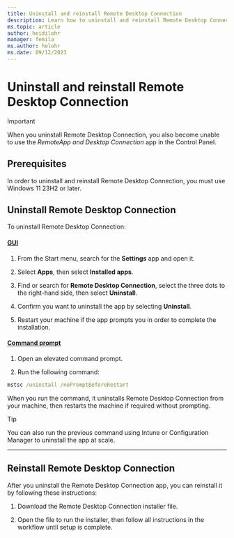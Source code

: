 ```yaml
---
title: Uninstall and reinstall Remote Desktop Connection
description: Learn how to uninstall and reinstall Remote Desktop Connection.
ms.topic: article
author: heidilohr
manager: femila
ms.author: helohr
ms.date: 09/12/2023
---
```

# Uninstall and reinstall Remote Desktop Connection

<!--Introduction goes here-->
> [!IMPORTANT]
> When you uninstall Remote Desktop Connection, you also become unable to use the *RemoteApp and Desktop Connection* app in the Control Panel.
## Prerequisites

In order to uninstall and reinstall Remote Desktop Connection, you must use Windows 11 23H2 or later.

## Uninstall Remote Desktop Connection

To uninstall Remote Desktop Connection:

#### [GUI](#tab/gui)

1. From the Start menu, search for the **Settings** app and open it.

1. Select **Apps**, then select **Installed apps**.

1. Find or search for **Remote Desktop Connection**, select the three dots to the right-hand side, then select **Uninstall**.

1. Confirm you want to uninstall the app by selecting **Uninstall**.

1. Restart your machine if the app prompts you in order to complete the installation.

#### [Command prompt](#tab/command-prompt)

1. Open an elevated command prompt.

1. Run the following command:

  ```cmd
  mstsc /uninstall /noPromptBeforeRestart
  ```

When you run the command, it uninstalls Remote Desktop Connection from your machine, then restarts the machine if required without prompting.

> [!TIP]
> You can also run the previous command using Intune or Configuration Manager to uninstall the app at scale.

---

## Reinstall Remote Desktop Connection

After you uninstall the Remote Desktop Connection app, you can reinstall it by following these instructions:

1. Download the Remote Desktop Connection installer file. <!--Add link when available.-->

1. Open the file to run the installer, then follow all instructions in the workflow until setup is complete.
